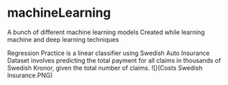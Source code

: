 # machineLearning
A bunch of different machine learning models
Created while learning machine and deep learning techniques 

Regression Practice is a linear classifier using Swedish Auto Insurance Dataset involves predicting the total payment for all claims in thousands of Swedish Kronor, given the total number of claims.
![](Costs Swedish Insurance.PNG)
